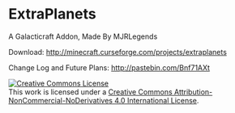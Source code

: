# ExtraPlanets
A Galacticraft Addon, Made By MJRLegends 

Download: http://minecraft.curseforge.com/projects/extraplanets

Change Log and Future Plans: http://pastebin.com/Bnf71AXt

<a rel="license" href="http://creativecommons.org/licenses/by-nc-nd/4.0/"><img alt="Creative Commons License" style="border-width:0" src="https://i.creativecommons.org/l/by-nc-nd/4.0/88x31.png" /></a><br />This work is licensed under a <a rel="license" href="http://creativecommons.org/licenses/by-nc-nd/4.0/">Creative Commons Attribution-NonCommercial-NoDerivatives 4.0 International License</a>.

